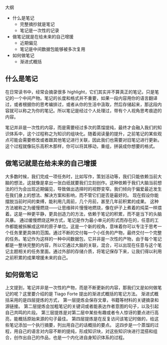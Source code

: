 大纲
- 什么是笔记
	- 完整摘抄就是笔记
	- 笔记是一次性的记录
- 做笔记就是在给未来的自己增援
	- 近期偏见
	- 笔记是中间数据包能够被多次复用
- 如何做笔记
	- 渐进式概括

## 什么是笔记
在日常读书中，经常会摘录很多 highlight，它们其实并不算真正的笔记，只是笔记的一个中间产物。笔记的长度和格式并不重要，如果一段内容用你的语言翻译过，或者根据你的思考编排过，或者从你的生活中汲取，然后存储起来，那这段内容就可以称之为你的笔记。所以笔记是经过个人处理过，带有个人视角思考痕迹的内容。

笔记并非是一次性的内容，而是需要经过多次的蒸馏提纯，最终才会融入我们的知识体系中，这个过程称之为知识的组块化。随着阅读量的提升，之前笔记的某些观点可能会需要修改或者跟其他笔记进行关联，因此我们也需要对旧笔记进行更新。这个过程就像玩乐高积木那样，你可以将其移动，重组，拼装成你想要的格式。

## 做笔记就是在给未来的自己增援

大多数时候，我们完成一项任务时，比如写作，策划活动等，我们只能依赖当前大脑的想法，这就像是拿出一张白纸就要我们立刻创作。这种依赖于我们大脑当前想法的行为会出现近期偏见，导致做出选择时的视野变窄。我们倾向于偏爱最近发生在我们身上的想法、解决方案和影响，而不管它们是否是最好的。
现在假设你能摆脱当前时间的束缚，能利用几周前，几个月前，甚至几年前积累的成果。
这种方法被称之为缓慢燃烧——让思维碎片慢慢地燃烧，像在炉子上煮着的炖菜一样煨着。这是一种更平静，更具创造力的方法，依赖于笔记的积累，而不是当下的头脑风暴。
通过缓慢燃烧这种方式，笔记是作为最小单元的形式而存在的，任意的工作都能被拆解成这样的原子单位。这是一个新的视角，意味着你可以专注于思考一个任务里更具体的范围。通过不断的交付每一个小任务的产物，最终交付一个完整的任务。笔记作为这样的一种中间数据包，它并非是一次性的产物，由于每个笔记都是一整块完整的内容，所以它通过大脑的关联，混合，可以出现在任意与这个笔记主题相关的任务里面。通过外部的存储介质，将笔记保存下来，让我们得以利用之前积累的成果增援未来的自己。

## 如何做笔记
上文提到，笔记并非是一次性的产物，而是不断更新的内容，那我们又是如何做笔记的呢？这里要介绍的是 Tiago Forte 提出的渐进式概括的笔记方法。
渐进式概括采用的是四层提炼的方式，
第一层提炼会保存文章，书籍等材料的关键摘录和源链接。
第二层提炼会加粗笔记的关键词或者能表达作者意图的句子，以及引起自己共鸣的片段。
第三层提炼是对第二层中某些有趣或者令人惊讶的要点进行高亮，能概括原始来源的句子最佳。
第四层提炼是在反复访问该笔记时做的，给这些笔记添加一个执行摘要，列出用自己的话概括的要点。
这四步是一个蒸馏的过程，用自己的语言对内容不断的提纯，形成知识块，对这些知识块进行混搭和组合，创作出自己的作品，也是一个内化进自身知识体系的过程。



